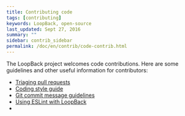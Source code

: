 ```yaml
---
title: Contributing code
tags: [contributing]
keywords: LoopBack, open-source
last_updated: Sept 27, 2016
summary: ""
sidebar: contrib_sidebar
permalink: /doc/en/contrib/code-contrib.html
---
```


The LoopBack project welcomes code contributions.  Here are some guidelines and other useful information for contributors:

- [Triaging pull requests](triaging-pull-requests.html)
- [Coding style guide](style-guide.html)
- [Git commit message guidelines](git-commit-messages.html)
- [Using ESLint with LoopBack](eslint-guide.html)
- []()
